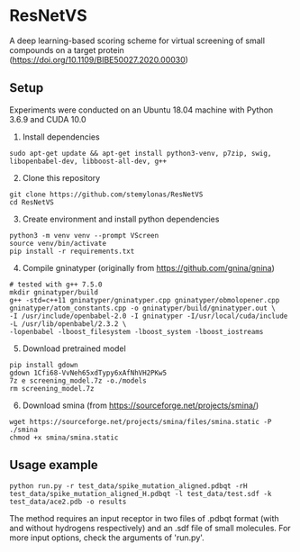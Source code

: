 # ResNetVS
A deep learning-based scoring scheme for virtual screening of small compounds on a target protein (https://doi.org/10.1109/BIBE50027.2020.00030)

Setup
---------------

Experiments were conducted on an Ubuntu 18.04 machine with Python 3.6.9 and CUDA 10.0 

1) Install dependencies
```
sudo apt-get update && apt-get install python3-venv, p7zip, swig, libopenbabel-dev, libboost-all-dev, g++
```
2) Clone this repository
```
git clone https://github.com/stemylonas/ResNetVS
cd ResNetVS
```
3) Create environment and install python dependencies
```
python3 -m venv venv --prompt VScreen
source venv/bin/activate
pip install -r requirements.txt
```
4) Compile gninatyper (originally from https://github.com/gnina/gnina)
```
# tested with g++ 7.5.0
mkdir gninatyper/build
g++ -std=c++11 gninatyper/gninatyper.cpp gninatyper/obmolopener.cpp gninatyper/atom_constants.cpp -o gninatyper/build/gninatyper.out \
-I /usr/include/openbabel-2.0 -I gninatyper -I/usr/local/cuda/include -L /usr/lib/openbabel/2.3.2 \
-lopenbabel -lboost_filesystem -lboost_system -lboost_iostreams
```
5) Download pretrained model
```
pip install gdown
gdown 1Cfi68-VvNeh65xdTypy6xAfNhVH2PKw5
7z e screening_model.7z -o./models
rm screening_model.7z
```
6) Download smina (from https://sourceforge.net/projects/smina/)
```
wget https://sourceforge.net/projects/smina/files/smina.static -P ./smina
chmod +x smina/smina.static
```

Usage example
---------------

```
python run.py -r test_data/spike_mutation_aligned.pdbqt -rH test_data/spike_mutation_aligned_H.pdbqt -l test_data/test.sdf -k test_data/ace2.pdb -o results
```

The method requires an input receptor in two files of .pdbqt format (with and without hydrogens respectively) and an .sdf file of small molecules.
For more input options, check the arguments of 'run.py'.